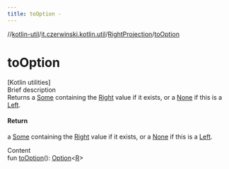 ```yaml
---
title: toOption -
---
```

//[kotlin-util](../../index.md)/[it.czerwinski.kotlin.util](../index.md)/[RightProjection](index.md)/[toOption](to-option.md)



# toOption  
[Kotlin utilities]  
Brief description  
Returns a [Some](../-some/index.md) containing the [Right](../-right/index.md) value if it exists, or a [None](../-none/index.md) if this is a [Left](../-left/index.md).  
  


#### Return  
a [Some](../-some/index.md) containing the [Right](../-right/index.md) value if it exists, or a [None](../-none/index.md) if this is a [Left](../-left/index.md).  
  
  
Content  
fun [toOption](to-option.md)(): [Option](../-option/index.md)<[R](index.md)>  



